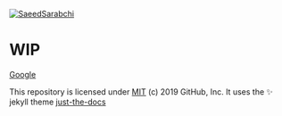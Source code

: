 [![SaeedSarabchi](https://circleci.com/gh/SaeedSarbchi/continuous-integration-circle2.svg?style=svg)](https://app.circleci.com/pipelines/github/SaeedSarabchi/continuous-integration-circle2)




# WIP

[Google](http://google.com)

This repository is licensed under [MIT](../LICENSE) (c) 2019 GitHub, Inc.
It uses the :sparkles: jekyll theme [just-the-docs](https://github.com/pmarsceill/just-the-docs)
